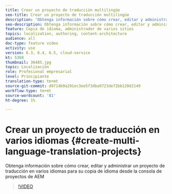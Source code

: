```yaml
---
title: Crear un proyecto de traducción multilingüe
seo-title: Crear un proyecto de traducción multilingüe
description: 'Obtenga información sobre cómo crear, editar y administrar un proyecto de traducción en varios idiomas para su copia de idioma desde la consola de proyectos de AEM '
seo-description: Obtenga información sobre cómo crear, editar y administrar un proyecto de traducción en varios idiomas para su copia de idioma desde la consola de proyectos de AEM
feature: Copia de idioma, administrador de varios sitios
topics: localization, authoring, content-architecture
audience: all
doc-type: feature video
activity: use
version: 6.3, 6.4, 6.5, cloud-service
kt: 5368
thumbnail: 36485.jpg
topic: Localización
role: Profesional empresarial
level: Principiante
translation-type: tm+mt
source-git-commit: d9714b9a291ec3ee5f3dba9723de72bb120d2149
workflow-type: tm+mt
source-wordcount: '81'
ht-degree: 1%

---
```



# Crear un proyecto de traducción en varios idiomas {#create-multi-language-translation-projects}

Obtenga información sobre cómo crear, editar y administrar un proyecto de traducción en varios idiomas para su copia de idioma desde la consola de proyectos de AEM

>[!VIDEO](https://video.tv.adobe.com/v/36485?quality=12&learn=on)

